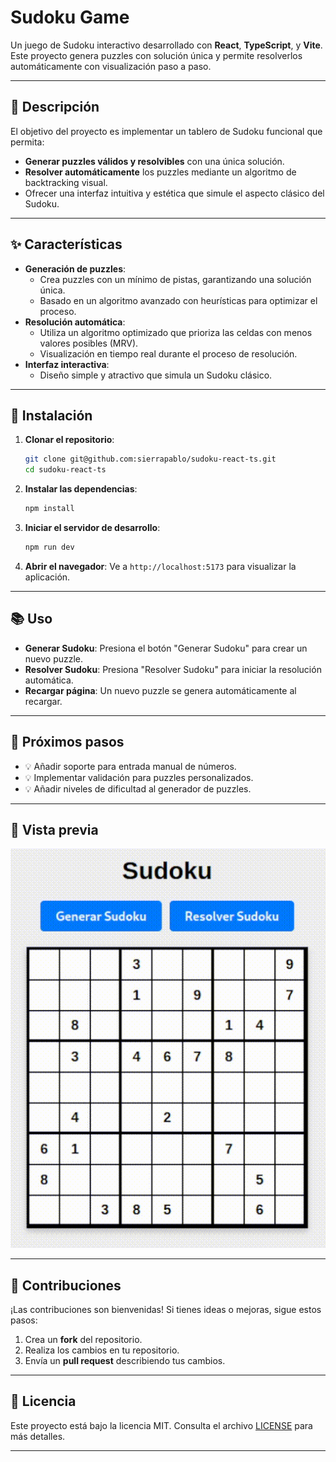 # Sudoku Game

Un juego de Sudoku interactivo desarrollado con **React**, **TypeScript**, y **Vite**. Este proyecto genera puzzles con solución única y permite resolverlos automáticamente con visualización paso a paso.

---

## 🎯 Descripción

El objetivo del proyecto es implementar un tablero de Sudoku funcional que permita:
- **Generar puzzles válidos y resolvibles** con una única solución.
- **Resolver automáticamente** los puzzles mediante un algoritmo de backtracking visual.
- Ofrecer una interfaz intuitiva y estética que simule el aspecto clásico del Sudoku.

---

## ✨ Características

- **Generación de puzzles**:
  - Crea puzzles con un mínimo de pistas, garantizando una solución única.
  - Basado en un algoritmo avanzado con heurísticas para optimizar el proceso.
- **Resolución automática**:
  - Utiliza un algoritmo optimizado que prioriza las celdas con menos valores posibles (MRV).
  - Visualización en tiempo real durante el proceso de resolución.
- **Interfaz interactiva**:
  - Diseño simple y atractivo que simula un Sudoku clásico.

---

## 🚀 Instalación

1. **Clonar el repositorio**:
   ```bash
   git clone git@github.com:sierrapablo/sudoku-react-ts.git
   cd sudoku-react-ts
   ```
2. **Instalar las dependencias**:
   ```bash
   npm install
   ```
3. **Iniciar el servidor de desarrollo**:
   ```bash
   npm run dev
   ```
4. **Abrir el navegador**: Ve a ``http://localhost:5173`` para visualizar la aplicación.

---

## 📚 Uso

- **Generar Sudoku**: Presiona el botón "Generar Sudoku" para crear un nuevo puzzle.
- **Resolver Sudoku**: Presiona "Resolver Sudoku" para iniciar la resolución automática.
- **Recargar página**: Un nuevo puzzle se genera automáticamente al recargar.

---

## 📌 Próximos pasos

- 💡 Añadir soporte para entrada manual de números.
- 💡 Implementar validación para puzzles personalizados.
- 💡 Añadir niveles de dificultad al generador de puzzles.

---

## 🎥 Vista previa

![Sudoku](src/assets/sudoku.gif)

---

## 🤝 Contribuciones

¡Las contribuciones son bienvenidas! Si tienes ideas o mejoras, sigue estos pasos:

  1. Crea un **fork** del repositorio.
  2. Realiza los cambios en tu repositorio.
  3. Envía un **pull request** describiendo tus cambios.

---

## 📝 Licencia

Este proyecto está bajo la licencia MIT. Consulta el archivo [LICENSE](LICENSE) para más detalles.

---
